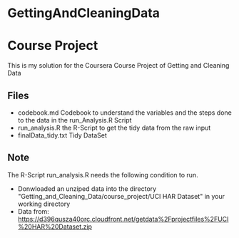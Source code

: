 # GettingAndCleaningData
# Course Project
This is my solution for the Coursera Course Project of Getting and Cleaning Data

## Files
- codebook.md         Codebook to understand the variables and the steps done to the data in the run_Analysis.R Script
- run_analysis.R      the R-Script to get the tidy data from the raw input
- finalData_tidy.txt  Tidy DataSet

## Note
The R-Script run_analysis.R needs the following condition to run. 
- Donwloaded an unziped data into the directory "Getting_and_Cleaning_Data/course_project/UCI HAR Dataset" in your working directory 
- Data from: https://d396qusza40orc.cloudfront.net/getdata%2Fprojectfiles%2FUCI%20HAR%20Dataset.zip
